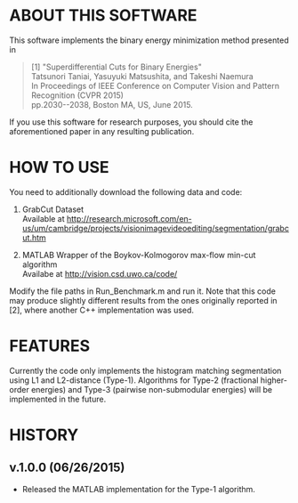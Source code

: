 
# ABOUT THIS SOFTWARE
This software implements the binary energy minimization method presented in

> [1]  "Superdifferential Cuts for Binary Energies"  
>      Tatsunori Taniai, Yasuyuki Matsushita, and Takeshi Naemura  
>      In Proceedings of IEEE Conference on Computer Vision and Pattern Recognition (CVPR 2015)  
>      pp.2030--2038, Boston MA, US, June 2015.  

If you use this software for research purposes, you should cite
the aforementioned paper in any resulting publication.


# HOW TO USE
You need to additionally download the following data and code:

1. GrabCut Dataset  
   Available at http://research.microsoft.com/en-us/um/cambridge/projects/visionimagevideoediting/segmentation/grabcut.htm

2. MATLAB Wrapper of the Boykov-Kolmogorov max-flow min-cut algorithm  
   Availabe at http://vision.csd.uwo.ca/code/

Modify the file paths in Run_Benchmark.m and run it.
Note that this code may produce slightly different results from the ones originally reported in [2], 
where another C++ implementation was used.


# FEATURES
Currently the code only implements the histogram matching segmentation using L1 and L2-distance (Type-1).
Algorithms for Type-2 (fractional higher-order energies) and Type-3 (pairwise non-submodular energies)
will be implemented in the future.


# HISTORY
## v.1.0.0	(06/26/2015)  
- Released the MATLAB implementation for the Type-1 algorithm.
